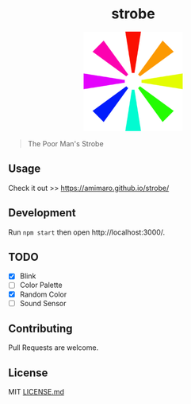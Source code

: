<h1 align="center">strobe</h1>
<p align="center">
  <img alt="logo" width="200" src="assets/logo.png">
</p>


> The Poor Man's Strobe

## Usage

Check it out >> https://amimaro.github.io/strobe/

## Development

Run `npm start` then open http://localhost:3000/.

## TODO

- [X] Blink
- [ ] Color Palette
- [X] Random Color
- [ ] Sound Sensor

## Contributing

Pull Requests are welcome.

## License

MIT [LICENSE.md](LICENSE.md)
